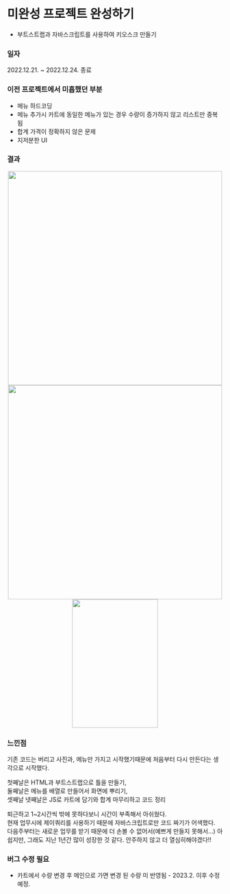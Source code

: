 # 미완성 프로젝트 완성하기
- 부트스트랩과 자바스크립트를 사용하여 키오스크 만들기

### 일자
2022.12.21. ~ 2022.12.24. 종료

### 이전 프로젝트에서 미흡했던 부분
- 메뉴 하드코딩
- 메뉴 추가시 카트에 동일한 메뉴가 있는 경우 수량이 증가하지 않고 리스트만 중복됨
- 합계 가격이 정확하지 않은 문제
- 지저분한 UI

### 결과
<p align="center"><img src="https://user-images.githubusercontent.com/89373222/209360179-cb268b8b-acf2-4752-b12c-71e124d73f21.png" style="width:500px">
<img src="https://user-images.githubusercontent.com/89373222/209360324-f86828b1-582e-4f55-bf4f-544b9a1869f9.png"style="width:500px">
<img src="https://user-images.githubusercontent.com/89373222/209360896-d75f1da6-9f8f-457e-9496-efd7903efd93.png" style="width:200px;height:300px"></p>

### 느낀점
기존 코드는 버리고 사진과, 메뉴만 가지고 시작했기때문에 처음부터 다시 만든다는 생각으로 시작했다.  

첫째날은 HTML과 부트스트랩으로 틀을 만들기,  
둘째날은 메뉴를 배열로 만들어서 화면에 뿌리기,  
셋째날 넷째날은 JS로 카트에 담기와 합계 마무리하고 코드 정리

퇴근하고 1~2시간씩 밖에 못하다보니 시간이 부족해서 아쉬웠다.  
현재 업무시에 제이쿼리를 사용하기 때문에 자바스크립트로만 코드 짜기가 어색했다.  
다음주부터는 새로운 업무를 받기 때문에 더 손볼 수 없어서(예쁘게 만들지 못해서...) 아쉽지만,
그래도 지난 1년간 많이 성장한 것 같다.
안주하지 않고 더 열심히해야겠다!!

### 버그 수정 필요
- 카트에서 수량 변경 후 메인으로 가면 변경 된 수량 미 반영됨 - 2023.2. 이후 수정 예정.
